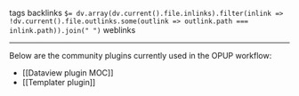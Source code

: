 tags 
backlinks `$= dv.array(dv.current().file.inlinks).filter(inlink => !dv.current().file.outlinks.some(outlink => outlink.path === inlink.path)).join(" ")`
weblinks 
___
Below are the community plugins currently used in the OPUP workflow:

- [[Dataview plugin MOC]]
- [[Templater plugin]]
